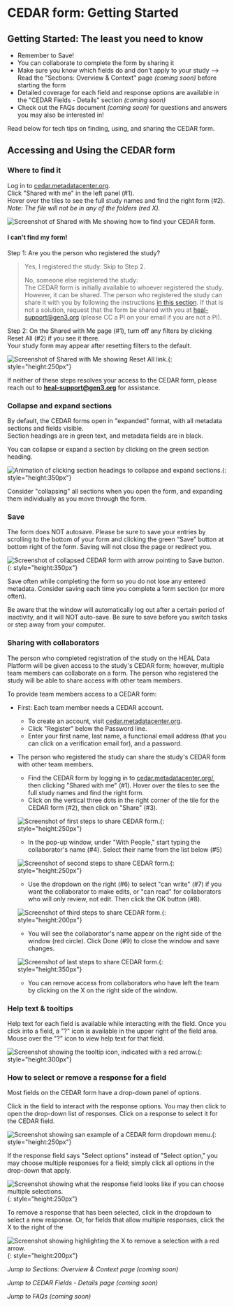 # CEDAR form: Getting Started

## Getting Started: The least you need to know

* Remember to Save!
* You can collaborate to complete the form by sharing it
* Make sure you know which fields do and don't apply to your study --> Read the "Sections: Overview & Context" page *(coming soon)* before starting the form
* Detailed coverage for each field and response options are available in the "CEDAR Fields - Details" section *(coming soon)*
* Check out the FAQs document *(coming soon)* for questions and answers you may also be interested in!

Read below for tech tips on finding, using, and sharing the CEDAR form.

## Accessing and Using the CEDAR form

### Where to find it

Log in to [cedar.metadatacenter.org][CEDAR site].  
Click "Shared with me" in the left panel (#1).  
Hover over the tiles to see the full study names and find the right form (#2).  
*Note: The file will not be in any of the folders (red X).* 

![Screenshot of Shared with Me showing how to find your CEDAR form.][img Find CEDAR form]

#### I can't find my form!

Step 1: Are you the person who registered the study?  

> Yes, I registered the study: Skip to Step 2.  
> 
> No, someone else registered the study:  
> The CEDAR form is initially available to whoever registered the study. However, it can be shared. The person who registered the study can share it with you by following the instructions [in this section](#sharing-with-collaborators). If that is not a solution, request that the form be shared with you at heal-support@gen3.org (please CC a PI on your email if you are not a PI).  

Step 2: On the Shared with Me page (#1), turn off any filters by clicking Reset All (#2) if you see it there.  
Your study form may appear after resetting filters to the default.

![Screenshot of Shared with Me showing Reset All link.][img CEDAR reset all]{: style="height:250px"}

If neither of these steps resolves your access to the CEDAR form, please reach out to **[heal-support@gen3.org](mailto:heal-support@gen3.org)** for assistance. 

### Collapse and expand sections

By default, the CEDAR forms open in "expanded" format, with all metadata sections and fields visible.  
Section headings are in green text, and metadata fields are in black.  

You can collapse or expand a section by clicking on the green section heading. 

![Animation of clicking section headings to collapse and expand sections.][img CEDAR collapse sections]{: style="height:350px"}

Consider "collapsing" all sections when you open the form, and expanding them individually as you move through the form.

### Save

The form does NOT autosave. Please be sure to save your entries by scrolling to the bottom of your form and clicking the green “Save” button at bottom right of the form. Saving will not close the page or redirect you.  

![Screenshot of collapsed CEDAR form with arrow pointing to Save button.][img CEDAR save]{: style="height:350px"}

Save often while completing the form so you do not lose any entered metadata. Consider saving each time you complete a form section (or more often).  

Be aware that the window will automatically log out after a certain period of inactivity, and it will NOT auto-save. Be sure to save before you switch tasks or step away from your computer.  

### Sharing with collaborators

The person who completed registration of the study on the HEAL Data Platform will be given access to the study's CEDAR form; however, multiple team members can collaborate on a form. The person who registered the study will be able to share access with other team members.

To provide team members access to a CEDAR form:

* First: Each team member needs a CEDAR account.
   * To create an account, visit [cedar.metadatacenter.org][CEDAR site].
   * Click "Register" below the Password line.
   * Enter your first name, last name, a functional email address (that you can click on a verification email for), and a password.

* The person who registered the study can share the study's CEDAR form with other team members.
   * Find the CEDAR form by logging in to [cedar.metadatacenter.org/][CEDAR site], then clicking "Shared with me" (#1). Hover over the tiles to see the full study names and find the right form.
   * Click on the vertical three dots in the right corner of the tile for the CEDAR form (#2), then click on "Share" (#3).  
         
    ![Screenshot of first steps to share CEDAR form.][img CEDAR share1]{: style="height:250px"}

   * In the pop-up window, under "With People," start typing the collaborator's name (#4). Select their name from the list below (#5)
         
    ![Screenshot of second steps to share CEDAR form.][img CEDAR share2]{: style="height:250px"}

   * Use the dropdown on the right (#6) to select "can write" (#7) if you want the collaborator to make edits, or "can read" for collaborators who will only review, not edit. Then click the OK button (#8).

    ![Screenshot of third steps to share CEDAR form.][img CEDAR share3]{: style="height:200px"}

   * You will see the collaborator's name appear on the right side of the window (red circle). Click Done (#9) to close the window and save changes.

    ![Screenshot of last steps to share CEDAR form.][img CEDAR share4]{: style="height:350px"}

   * You can remove access from collaborators who have left the team by clicking on the X on the right side of the window.  

### Help text & tooltips

Help text for each field is available while interacting with the field. Once you click into a field, a "?" icon is available in the upper right of the field area. Mouse over the "?" icon to view help text for that field.

![Screenshot showing the tooltip icon, indicated with a red arrow.][img CEDAR tooltips]{: style="height:300px"}

### How to select or remove a response for a field

Most fields on the CEDAR form have a drop-down panel of options.  

Click in the field to interact with the response options. You may then click to open the drop-down list of responses. Click on a response to select it for the CEDAR field.  

![Screenshot showing san example of a CEDAR form dropdown menu.][img CEDAR dropdown]{: style="height:250px"}

If the response field says "Select options" instead of "Select option," you may choose multiple responses for a field; simply click all options in the drop-down that apply.  

![Screenshot showing what the response field looks like if you can choose multiple selections.][img CEDAR multiple selection]{: style="height:250px"}

To remove a response that has been selected, click in the dropdown to select a new response. Or, for fields that allow multiple responses, click the X to the right of the 

![Screenshot showing highlighting the X to remove a selection with a red arrow.][img CEDAR remove selection]{: style="height:200px"}

*Jump to Sections: Overview & Context page (coming soon)*

*Jump to CEDAR Fields - Details page (coming soon)*

*Jump to FAQs (coming soon)*

<!-- Links and Images -->
[CEDAR site]: https://cedar.metadatacenter.org  
[img Find CEDAR form]: ./img/find-cedar-form.png  
[img CEDAR reset all]: ./img/cedar-reset-all.png  
[img CEDAR collapse sections]: ./img/cedar-section-collapse.gif
[img CEDAR save]: ./img/cedar-save.png
[img CEDAR share1]: ./img/cedar-share-1.png
[img CEDAR share2]: ./img/cedar-share-2.png
[img CEDAR share3]: ./img/cedar-share-3.png
[img CEDAR share4]: ./img/cedar-share-4.png
[img CEDAR tooltips]: ./img/cedar-tooltips.png
[img CEDAR dropdown]: ./img/cedar-dropdown.png
[img CEDAR multiple selection]: ./img/cedar-multiple-sel.png
[img CEDAR remove selection]: ./img/cedar-remove-sel.png

<!-- Exammple references -->
[img example]: ./img/image-file-name.png  
[example email link]: mailto:youremail@domain.com  
[example external link]: https://heres-my-link.org/  
[example internal link to site page]: file-name-in-docs.md  
[h-example heading link]: #heading-text-with-hyphens-for-spaces 
